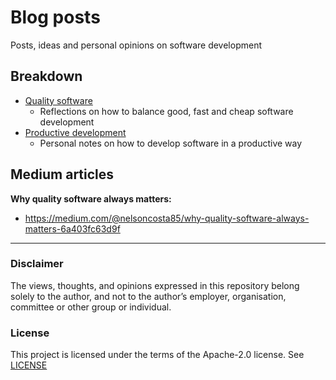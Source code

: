 # Blog posts

Posts, ideas and personal opinions on software development

## Breakdown

* [Quality software](quality-software/README.md)
  * Reflections on how to balance good, fast and cheap software development
* [Productive development](productive-dev/README.md)
  * Personal notes on how to develop software in a productive way

## Medium articles

**Why quality software always matters:**

* https://medium.com/@nelsoncosta85/why-quality-software-always-matters-6a403fc63d9f

________

### Disclaimer

The views, thoughts, and opinions expressed in this repository belong
solely to the author, and not to the author’s employer, organisation,
committee or other group or individual.

### License

This project is licensed under the terms of the Apache-2.0 license. See [LICENSE](LICENSE)
